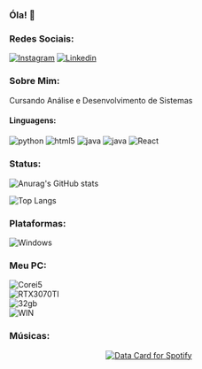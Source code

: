 ### Óla! 👋

### Redes Sociais:

[![Instagram](https://img.shields.io/badge/Instagram-E4405F?style=for-the-badge&logo=instagram&logoColor=white)](https://www.instagram.com/viniciosbohnn/)
[![Linkedin](https://img.shields.io/badge/LinkedIn-0077B5?style=for-the-badge&logo=linkedin&logoColor=white)](https://www.linkedin.com/in/vinicios-elias-bohn-5b051b263)

### Sobre Mim:

Cursando Análise e Desenvolvimento de Sistemas


#### Linguagens:
<div style="display: inline_block">
    <img align="center" alt="python" src="https://img.shields.io/badge/Python-3776AB?style=for-the-badge&logo=python&logoColor=white" />
    <img align="center" alt="html5" src="https://img.shields.io/badge/HTML-239120?style=for-the-badge&logo=html5&logoColor=white" />
    <img align="center" alt="java" src="https://img.shields.io/badge/JavaScript-323330?style=for-the-badge&logo=javascript&logoColor=F7DF1E" />
    <img align="center" alt="java" src="https://img.shields.io/badge/CSS-239120?&style=for-the-badge&logo=css3&logoColor=white" />
    <img align="center" alt="React" src="https://img.shields.io/badge/React-20232A?style=for-the-badge&logo=react&logoColor=61DAFB" />
<div>

### Status:

![Anurag's GitHub stats](https://github-readme-stats.vercel.app/api?username=haannx&show_icons=true&theme=synthwave)

![Top Langs](https://github-readme-stats.vercel.app/api/top-langs/?username=haannx&layout=compact)

### Plataformas:

![Windows](https://img.shields.io/badge/Windows-0078D6?style=for-the-badge&logo=windows&logoColor=white)

### Meu PC:

![Corei5](https://img.shields.io/badge/Intel-Core_i5_10400F-0071C5?style=for-the-badge&logo=intel&logoColor=white) 
<br>
![RTX3070TI](https://img.shields.io/badge/NVIDIA-RTX_3070ti-76B900?style=for-the-badge&logo=nvidia&logoColor=white)
<br>
![32gb](https://img.shields.io/badge/16Gb_RAM-0078D6?style=for-the-badge&logo=windows&logoColor=white)
<br>
![WIN](https://img.shields.io/badge/Windows_11-0078D6?style=for-the-badge&logo=windows&logoColor=white)

### Músicas:

<div align="center">
  <a href="<a href="<a href="https://data-card-for-spotify.herokuapp.com/card?user_id=21a4v3sbx4zd4eueq5yq7vq3a">
  <img src="https://data-card-for-spotify.herokuapp.com/api/card?user_id=21a4v3sbx4zd4eueq5yq7vq3a" alt="Data Card for Spotify">
</a>
</div>
